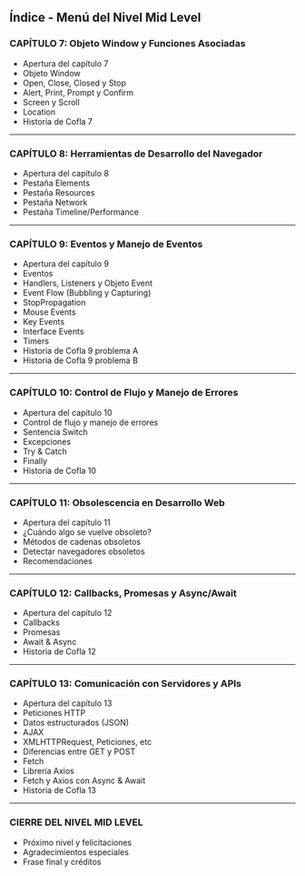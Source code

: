 ## **Índice - Menú del Nivel Mid Level**

### **CAPÍTULO 7: Objeto Window y Funciones Asociadas**
- Apertura del capítulo 7
- Objeto Window
- Open, Close, Closed y Stop
- Alert, Print, Prompt y Confirm
- Screen y Scroll
- Location
- Historia de Cofla 7

---

### **CAPÍTULO 8: Herramientas de Desarrollo del Navegador**
- Apertura del capítulo 8
- Pestaña Elements
- Pestaña Resources
- Pestaña Network
- Pestaña Timeline/Performance

---

### **CAPÍTULO 9: Eventos y Manejo de Eventos**
- Apertura del capítulo 9
- Eventos
- Handlers, Listeners y Objeto Event
- Event Flow (Bubbling y Capturing)
- StopPropagation
- Mouse Events
- Key Events
- Interface Events
- Timers 
- Historia de Cofla 9 problema A
- Historia de Cofla 9 problema B

---

### **CAPÍTULO 10: Control de Flujo y Manejo de Errores**
- Apertura del capítulo 10
- Control de flujo y manejo de errores
- Sentencia Switch
- Excepciones 
- Try & Catch
- Finally
- Historia de Cofla 10

---

### **CAPÍTULO 11: Obsolescencia en Desarrollo Web**
- Apertura del capítulo 11
- ¿Cuándo algo se vuelve obsoleto?
- Métodos de cadenas obsoletos
- Detectar navegadores obsoletos
- Recomendaciones

---

### **CAPÍTULO 12: Callbacks, Promesas y Async/Await**
- Apertura del capítulo 12
- Callbacks
- Promesas
- Await & Async
- Historia de Cofla 12

---

### **CAPÍTULO 13: Comunicación con Servidores y APIs**
- Apertura del capítulo 13
- Peticiones HTTP
- Datos estructurados (JSON)
- AJAX
- XMLHTTPRequest, Peticiones, etc
- Diferencias entre GET y POST
- Fetch
- Librería Axios
- Fetch y Axios con Async & Await
- Historia de Cofla 13

---

### **CIERRE DEL NIVEL MID LEVEL**
- Próximo nivel y felicitaciones
- Agradecimientos especiales
- Frase final y créditos
